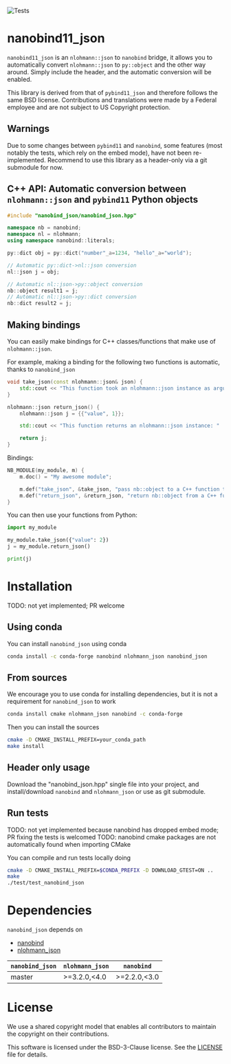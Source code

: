 ![Tests](https://github.com/nanobind/nanobind_json/workflows/Tests/badge.svg)

# nanobind11_json
`nanobind11_json` is an `nlohmann::json` to `nanobind` bridge, it allows you to automatically convert `nlohmann::json` to `py::object` and the other way around. Simply include the header, and the automatic conversion will be enabled.

This library is derived from that of `pybind11_json` and therefore follows the same BSD license. Contributions and translations were made by a Federal employee and are not subject to US Copyright protection.

## Warnings

Due to some changes between `pybind11` and `nanobind`, some features (most notably the tests, which rely on the embed mode), have not been re-implemented. Recommend to use this library as a header-only via a git submodule for now.

## C++ API: Automatic conversion between `nlohmann::json` and `pybind11` Python objects

```cpp
#include "nanobind_json/nanobind_json.hpp"

namespace nb = nanobind;
namespace nl = nlohmann;
using namespace nanobind::literals;

py::dict obj = py::dict("number"_a=1234, "hello"_a="world");

// Automatic py::dict->nl::json conversion
nl::json j = obj;

// Automatic nl::json->py::object conversion
nb::object result1 = j;
// Automatic nl::json->py::dict conversion
nb::dict result2 = j;
```

## Making bindings

You can easily make bindings for C++ classes/functions that make use of `nlohmann::json`.

For example, making a binding for the following two functions is automatic, thanks to `nanobind_json`

```cpp
void take_json(const nlohmann::json& json) {
    std::cout << "This function took an nlohmann::json instance as argument: " << s << std::endl;
}

nlohmann::json return_json() {
    nlohmann::json j = {{"value", 1}};

    std::cout << "This function returns an nlohmann::json instance: "  << j << std::endl;

    return j;
}
```

Bindings:

```cpp
NB_MODULE(my_module, m) {
    m.doc() = "My awesome module";

    m.def("take_json", &take_json, "pass nb::object to a C++ function that takes an nlohmann::json");
    m.def("return_json", &return_json, "return nb::object from a C++ function that returns an nlohmann::json");
}
```

You can then use your functions from Python:

```python
import my_module

my_module.take_json({"value": 2})
j = my_module.return_json()

print(j)
```

# Installation

TODO: not yet implemented; PR welcome

## Using conda

You can install `nanobind_json` using conda

```bash
conda install -c conda-forge nanobind nlohmann_json nanobind_json
```

## From sources

We encourage you to use conda for installing dependencies, but it is not a requirement for `nanobind_json` to work

```bash
conda install cmake nlohmann_json nanobind -c conda-forge
```

Then you can install the sources

```bash
cmake -D CMAKE_INSTALL_PREFIX=your_conda_path
make install
```

## Header only usage
Download the "nanobind_json.hpp" single file into your project, and install/download `nanobind` and `nlohmann_json` or use as git submodule.


## Run tests

TODO: not yet implemented because nanobind has dropped embed mode; PR fixing the tests is welcomed
TODO: nanobind cmake packages are not automatically found when importing CMake

You can compile and run tests locally doing

```bash
cmake -D CMAKE_INSTALL_PREFIX=$CONDA_PREFIX -D DOWNLOAD_GTEST=ON ..
make
./test/test_nanobind_json
```

# Dependencies

``nanobind_json`` depends on

 - [nanobind](https://github.com/wjakob/nanobind)
 - [nlohmann_json](https://github.com/nlohmann/json)


| `nanobind_json`| `nlohmann_json` | `nanobind`      |
|----------------|-----------------|-----------------|
|  master        | >=3.2.0,<4.0    | >=2.2.0,<3.0    |


# License

We use a shared copyright model that enables all contributors to maintain the
copyright on their contributions.

This software is licensed under the BSD-3-Clause license. See the [LICENSE](LICENSE) file for details.
